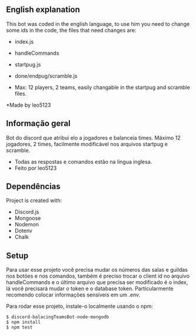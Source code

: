 ## English explanation
 
This bot was coded in the english language, to use him you need to change some ids in the code, the files that need changes are:
* index.js
* handleCommands
* startpug.js
* done/endpug/scramble.js

* Max: 12 players, 2 teams, easily changable in the startpug and scramble files.

*Made by leo5123

## Informação geral
Bot do discord que atribui elo a jogadores e balanceia times.
Máximo 12 jogadores, 2 times, facilmente modificável nos arquivos startpug e scramble.

* Todas as respostas e comandos estão na lingua inglesa.
* Feito por leo5123


	
## Dependências
Project is created with:

* Discord.js
* Mongoose
* Nodemon
* Dotenv
* Chalk

	
## Setup
Para usar esse projeto você precisa mudar os números das salas e guildas nos botões e nos comandos, também é preciso trocar o client id no arquivo handleCommands e o último arquivo que precisa ser modificado é o index, lá você precisará mudar o token e o database token. Particularmente recomendo colocar informações sensíveis em um .env.



Para rodar esse projeto, instale-o localmente usando o npm:

```
$ discord-balacingTeamsBot-node-mongodb
$ npm install
$ npm test

```


